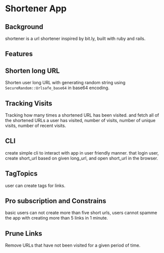 # Shortener App 

## Background
shortener is a url shortener inspired by bit.ly, built with ruby and rails. 

## Features  

## Shorten long URL
Shorten user long URL with generating random string using `SecureRandom::Urlsafe_base64` in base64 encoding. 

## Tracking Visits 
Tracking how many times a shortened URL has been visited. and fetch all of the shortened URLs a user has visited, number of visits, number of unique visits, number of recent visits.

## CLI 
create simple cli to interact with app in user friendly manner. that login user, create short_url based on given long_url, and open short_url in the browser.


## TagTopics 
user can create tags for links.


## Pro subscription and Constrains
basic users can not create more than five short urls, users cannot spamme the app with creating more than 5 links in 1 minute.


## Prune Links
Remove URLs that have not been visited for a given period of time.







